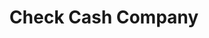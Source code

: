 ---
title: Check Cash Company
slug: check-cash-company
updated-on: '2024-05-30T13:44:31.749Z'
created-on: '2024-05-30T13:41:46.671Z'
published-on: '2024-05-30T13:54:32.469Z'
f_city-state-2:
- cms/city/henagar-al.md
- cms/city/ider-al.md
- cms/city/rainsville-al.md
- cms/city/sevierville-tn.md
f_locations:
- cms/payday-loan/check-cash-company-10522.md
- cms/payday-loan/check-cash-company-10523.md
- cms/payday-loan/check-cash-company-10524.md
- cms/payday-loan/check-cash-company-10525.md
- cms/payday-loan/check-cash-company-10526.md
f_states:
- cms/state/alabama.md
- cms/state/tennessee.md
layout: '[company].html'
tags: company
---